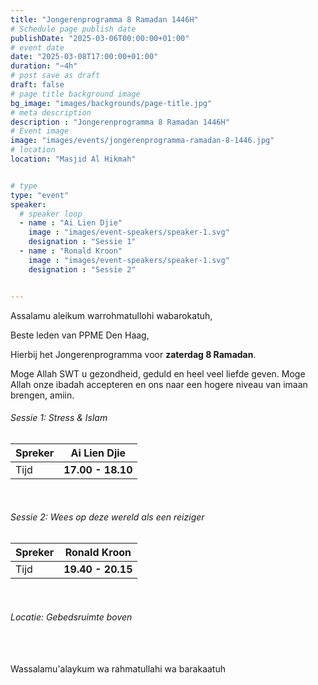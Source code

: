 ```yaml
---
title: "Jongerenprogramma 8 Ramadan 1446H"
# Schedule page publish date
publishDate: "2025-03-06T00:00:00+01:00"
# event date
date: "2025-03-08T17:00:00+01:00"
duration: "~4h"
# post save as draft
draft: false
# page title background image
bg_image: "images/backgrounds/page-title.jpg"
# meta description
description : "Jongerenprogramma 8 Ramadan 1446H"
# Event image
image: "images/events/jongerenprogramma-ramadan-8-1446.jpg"
# location
location: "Masjid Al Hikmah"


# type
type: "event"
speaker:
  # speaker loop
  - name : "Ai Lien Djie"
    image : "images/event-speakers/speaker-1.svg"
    designation : "Sessie 1"
  - name : "Ronald Kroon"
    image : "images/event-speakers/speaker-1.svg"
    designation : "Sessie 2"


---
```


Assalamu aleikum warrohmatullohi wabarokatuh,

Beste leden van PPME Den Haag,

Hierbij het Jongerenprogramma voor **zaterdag 8 Ramadan**.

Moge Allah SWT u gezondheid, geduld en heel veel liefde geven. Moge Allah onze ibadah accepteren en ons naar een hogere niveau van imaan brengen, amiin.




<h6 class="alert alert-primary">
  Sessie 1: Stress & Islam
</h6>


|Spreker | **Ai Lien Djie**|
|-----|--------------|
|Tijd| **17.00 - 18.10**|

<br/>
<h6 class="alert alert-primary">
  Sessie 2: Wees op deze wereld als een reiziger
</h6>


|Spreker | **Ronald Kroon**|
|-----|--------------|
|Tijd| **19.40 - 20.15**|

<br/>

<h6 class="alert alert-success">
 Locatie: Gebedsruimte boven
</h6>

<br/><br/>
Wassalamu'alaykum wa rahmatullahi wa barakaatuh
